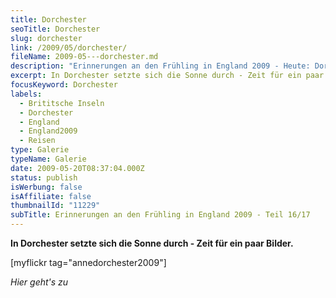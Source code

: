 ```yaml
---
title: Dorchester
seoTitle: Dorchester
slug: dorchester
link: /2009/05/dorchester/
fileName: 2009-05---dorchester.md
description: "Erinnerungen an den Frühling in England 2009 - Heute: Dorchester"
excerpt: In Dorchester setzte sich die Sonne durch - Zeit für ein paar Bilder.
focusKeyword: Dorchester
labels:
  - Brititsche Inseln
  - Dorchester
  - England
  - England2009
  - Reisen
type: Galerie
typeName: Galerie
date: 2009-05-20T08:37:04.000Z
status: publish
isWerbung: false
isAffiliate: false
thumbnailId: "11229"
subTitle: Erinnerungen an den Frühling in England 2009 - Teil 16/17
---
```


<strong> [](/2009/05/bradstock-19-05-2009/) In Dorchester setzte sich die Sonne
durch - Zeit für ein paar Bilder.</strong>

[myflickr tag="annedorchester2009"]

<em>Hier geht's zu [](/2009/05/london-21-05-2009/)
